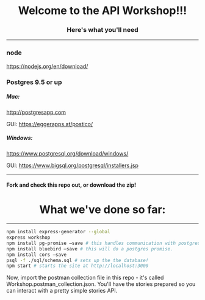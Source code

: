 <h1 align="center">Welcome to the API Workshop!!!</h1>
<h3 align="center">Here's what you'll need</h3>

<hr />

### node
https://nodejs.org/en/download/


### Postgres 9.5 or up

##### Mac:
http://postgresapp.com

GUI: https://eggerapps.at/postico/

##### Windows:
https://www.postgresql.org/download/windows/

GUI: https://www.bigsql.org/postgresql/installers.jsp

<hr />

#### Fork and check this repo out, or download the zip!

<h1 align="center">What we've done so far:</h1>

<hr />

```bash
npm install express-generator --global
express workshop
npm install pg-promise —save # this handles communication with postgres.
npm install bluebird —save # this will do a postgres promise.
npm install cors —save
psql -f ./sql/schema.sql # sets up the the database!
npm start # starts the site at http://localhost:3000
```

Now, import the postman collection file in this repo - it's called Workshop.postman_collection.json. You'll have the stories prepared so you can interact with a pretty simple stories API.
